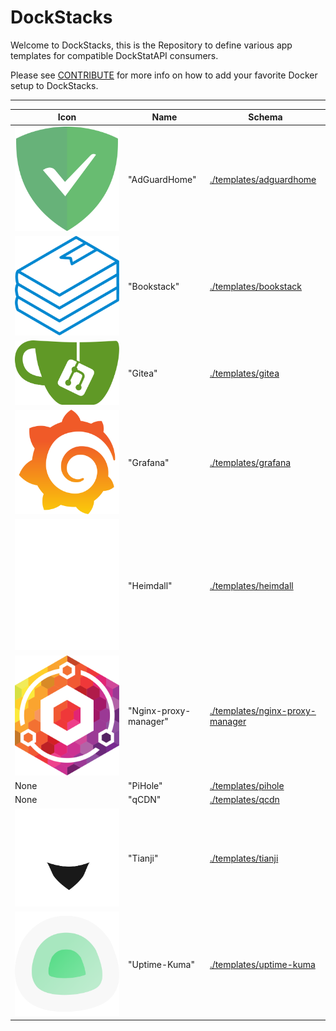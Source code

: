 # DockStacks

Welcome to DockStacks, this is the Repository to define various app templates for compatible DockStatAPI consumers.

Please see [CONTRIBUTE](./CONTRIBUTE.md) for more info on how to add your favorite Docker setup to DockStacks.

---
| Icon | Name | Schema |
|------|------|--------|
|![adguardhome](./templates/adguardhome/adguard-home.svg)|"AdGuardHome"|[./templates/adguardhome](./templates/adguardhome/template.json)
|![bookstack](./templates/bookstack/bookstack.svg)|"Bookstack"|[./templates/bookstack](./templates/bookstack/template.json)
|![gitea](./templates/gitea/gitea.svg)|"Gitea"|[./templates/gitea](./templates/gitea/template.json)
|![grafana](./templates/grafana/grafana.svg)|"Grafana"|[./templates/grafana](./templates/grafana/template.json)
|![heimdall](./templates/heimdall/heimdall.svg)|"Heimdall"|[./templates/heimdall](./templates/heimdall/template.json)
|![nginx-proxy-manager](./templates/nginx-proxy-manager/nginx-proxy-manager.svg)|"Nginx-proxy-manager"|[./templates/nginx-proxy-manager](./templates/nginx-proxy-manager/template.json)
|None|"PiHole"|[./templates/pihole](./templates/pihole/template.json)
|None|"qCDN"|[./templates/qcdn](./templates/qcdn/template.json)
|![tianji](./templates/tianji/tianji.svg)|"Tianji"|[./templates/tianji](./templates/tianji/template.json)
|![uptime-kuma](./templates/uptime-kuma/uptime-kuma.svg)|"Uptime-Kuma"|[./templates/uptime-kuma](./templates/uptime-kuma/template.json)
